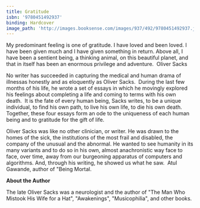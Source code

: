 ```yaml
---
title: Gratitude
isbn: '9780451492937'
binding: Hardcover
image_path: 'http://images.booksense.com/images/937/492/9780451492937.jpg'
---
```


My predominant feeling is one of gratitude. I have loved and been loved. I have been given much and I have given something in return. Above all, I have been a sentient being, a thinking animal, on this beautiful planet, and that in itself has been an enormous privilege and adventure.&nbsp;
Oliver Sacks

No writer has succeeded in capturing the medical and human drama of illnessas honestly and as eloquently as Oliver Sacks.&nbsp;
During the last few months of his life, he wrote a set of essays in which he movingly explored his feelings about completing a life and coming to terms with his own death.&nbsp;
It is the fate of every human being, Sacks writes, to be a unique individual, to find his own path, to live his own life, to die his own death.&nbsp;
Together, these four essays form an ode to the uniqueness of each human being and to gratitude for the gift of life.

Oliver Sacks was like no other clinician, or writer. He was drawn to the homes of the sick, the institutions of the most frail and disabled, the company of the unusual and the abnormal. He wanted to see humanity in its many variants and to do so in his own, almost anachronistic way face to face, over time, away from our burgeoning apparatus of computers and algorithms. And, through his writing, he showed us what he saw.&nbsp;
Atul Gawande, author of "Being Mortal.

**About the Author**

The late Oliver Sacks was a neurologist and the author of "The Man Who Mistook His Wife for a Hat", "Awakenings", "Musicophilia", and other books.